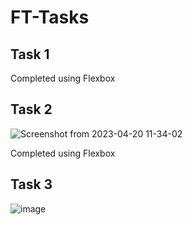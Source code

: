 # FT-Tasks

## Task 1

Completed using Flexbox

## Task 2

![Screenshot from 2023-04-20 11-34-02](https://user-images.githubusercontent.com/43727030/233325073-4ca43925-6ace-4d4a-898a-43d686fc9647.png)

Completed using Flexbox

## Task 3

![image](https://user-images.githubusercontent.com/43727030/235443103-2792e121-0776-4a93-927c-ce1e12bf1174.png)
